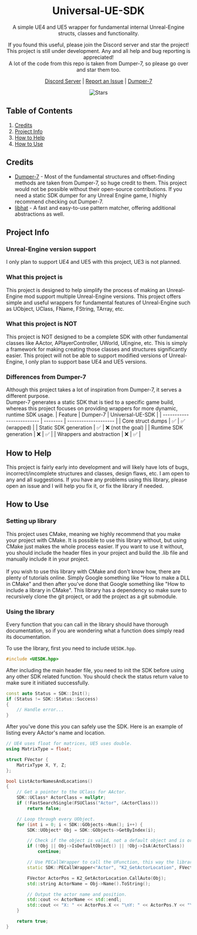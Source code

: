 ﻿<h1 align="center">Universal-UE-SDK</h1>

<p align="center">A simple UE4 and UE5 wrapper for fundamental internal Unreal-Engine structs, classes and functionality.
</p>
<p align="center">
  If you found this useful, please join the Discord server and star the project!<br>
  This project is still under development. Any and all help and bug reporting is appreciated!<br>
  A lot of the code from this repo is taken from Dumper-7, so please go over and star them too.
</p>

<p align="center">
	<a href="https://2ly.link/26uAo">Discord Server</a> |
	<a href="https://github.com/raax7/Universal-UE-SDK/issues">Report an Issue</a> |
	<a href="https://github.com/Encryqed/Dumper-7">Dumper-7</a>
</p>
<p align="center">
    <img alt="Stars" src="https://img.shields.io/github/stars/raax7/Universal-UE-SDK?color=blue&style=for-the-badge">
</p>

## Table of Contents
<ol>
    <li><a href="#credits">Credits</a></li>
    <li><a href="#project-info">Project Info</a></li>
    <li><a href="#how-to-help">How to Help</a></li>
    <li><a href="#how-to-use">How to Use</a></li>
</ol>


## Credits
- [Dumper-7](https://github.com/Encryqed/Dumper-7) - Most of the fundamental structures and offset-finding methods are taken from Dumper-7, so huge credit to them. This project would not be possible without their open-source contributions. If you need a static SDK dumper for any Unreal Engine game, I highly recommend checking out Dumper-7.
- [libhat](https://github.com/BasedInc/libhat) - A fast and easy-to-use pattern matcher, offering additional abstractions as well.


## Project Info
### Unreal-Engine version support
I only plan to support UE4 and UE5 with this project, UE3 is not planned.

### What this project is
This project is designed to help simplify the process of making an Unreal-Engine mod support multiple Unreal-Engine versions. This project offers simple and useful wrappers for fundamental features of Unreal-Engine such as UObject, UClass, FName, FString, TArray, etc.
### What this project is NOT
This project is NOT designed to be a complete SDK with other fundamental classes like AActor, APlayerController, UWorld, UEngine, etc. This is simply a framework for making creating those classes and structures significantly easier. This project will not be able to support modified versions of Unreal-Engine, I only plan to support base UE4 and UE5 versions.

### Differences from Dumper-7
Although this project takes a lot of inspiration from Dumper-7, it serves a different purpose.  
Dumper-7 generates a static SDK that is tied to a specific game build, whereas this project focuses on providing wrappers for more dynamic, runtime SDK usage.
| Feature                   | Dumper-7 | Universal-UE-SDK     |
| ------------------------- | -------- | -------------------- |
| Core struct dumps         | ✅        | ✅ (wrapped)       |
| Static SDK generation     | ✅        | ❌ (not the goal)  |
| Runtime SDK generation    | ❌        | ✅                 |
| Wrappers and abstraction  | ❌        | ✅                 |


## How to Help
This project is fairly early into development and will likely have lots of bugs, incorrect/incomplete structures and classes, design flaws, etc. I am open to any and all suggestions. If you have any problems using this library, please open an issue and I will help you fix it, or fix the library if needed.


## How to Use
### Setting up library
This project uses CMake, meaning we highly recommend that you make your project with CMake. It is possible to use this library without, but using CMake just makes the whole process easier. If you want to use it without, you should include the header files in your project and build the .lib file and manually include it in your project.
<br/><br/>
If you wish to use this library with CMake and don't know how, there are plenty of tutorials online. Simply Google something like "How to make a DLL in CMake" and then after you've done that Google something like "How to include a library in CMake". This library has a dependency so make sure to recursively clone the git project, or add the project as a git submodule.

### Using the library
Every function that you can call in the library should have thorough documentation, so if you are wondering what a function does simply read its documentation.

To use the library, first you need to include ``UESDK.hpp``.
```C++
#include <UESDK.hpp>
```

After including the main header file, you need to init the SDK before using any other SDK related function. You should check the status return value to make sure it initiated successfully.
```C++
const auto Status = SDK::Init();
if (Status != SDK::Status::Success)
{
    // Handle error...
}
```

After you've done this you can safely use the SDK. Here is an example of listing every AActor's name and location.
```C++
// UE4 uses float for matrices, UE5 uses double.
using MatrixType = float;

struct FVector {
    MatrixType X, Y, Z;
};

bool ListActorNamesAndLocations()
{
    // Get a pointer to the UClass for AActor.
    SDK::UClass* ActorClass = nullptr;
    if (!FastSearchSingle(FSUClass("Actor", &ActorClass)))
        return false;

    // Loop through every UObject.
    for (int i = 0; i < SDK::GObjects->Num(); i++) {
        SDK::UObject* Obj = SDK::GObjects->GetByIndex(i);

        // Check if the object is valid, not a default object and is or inherits from AActor.
        if (!Obj || Obj->IsDefaultObject() || !Obj->IsA(ActorClass))
            continue;

        // Use PECallWrapper to call the UFunction, this way the library will automatically setup the parameters struct for you.
        static SDK::PECallWrapper<"Actor", "K2_GetActorLocation", FVector()> K2_GetActorLocation;

        FVector ActorPos = K2_GetActorLocation.CallAuto(Obj);
        std::string ActorName = Obj->Name().ToString();

        // Output the actor name and position.
        std::cout << ActorName << std::endl;
        std::cout << "X: " << ActorPos.X << "\nY: " << ActorPos.Y << "\nZ: " << ActorPos.Z << "\n\n";
    }

    return true;
}
```
